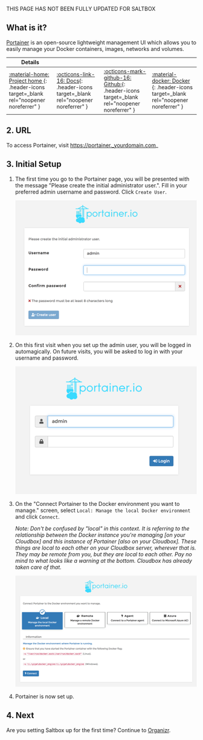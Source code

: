 THIS PAGE HAS NOT BEEN FULLY UPDATED FOR SALTBOX

## What is it?

[Portainer](https://portainer.io/) is an open-source lightweight management UI which allows you to easily manage your Docker containers, images, networks and volumes.

| Details     |             |             |             |
|-------------|-------------|-------------|-------------|
| [:material-home: Project home ](https://portainer.io/){: .header-icons target=_blank rel="noopener noreferrer" } | [:octicons-link-16: Docs](https://docs.portainer.io//){: .header-icons target=_blank rel="noopener noreferrer" } | [:octicons-mark-github-16: Github:](https://github.com/portainer/portainer/){: .header-icons target=_blank rel="noopener noreferrer" } | [:material-docker: Docker ](https://hub.docker.com/r/portainer/portainer-ce){: .header-icons target=_blank rel="noopener noreferrer" }|

## 2. URL

To access Portainer, visit  https://portainer._yourdomain.com_

## 3. Initial Setup

1. The first time you go to the Portainer page, you will be presented with the message "Please create the initial administrator user.". Fill in your preferred admin username and password. Click `Create User`.

    ![](../images/portainer/portainer-01.png)

2. On this first visit when you set up the admin user, you will be logged in automagically. On future visits, you will be asked to log in with your username and password.

    ![](../images/portainer/portainer-02.png)

3. On the "Connect Portainer to the Docker environment you want to manage." screen, select `Local: Manage the local Docker environment` and click `Connect`.

    _Note: Don't be confused by "local" in this context.  It is referring to the relationship between the Docker instance you're managing [on your Cloudbox] and this instance of Portainer [also on your Cloudbox].  These things are local to each other on your Cloudbox server, wherever that is.  They may be remote from you, but they are local to each other.  Pay no mind to what looks like a warning at the bottom.  Cloudbox has already taken care of that._

    ![](../images/portainer/portainer-03.png)

4. Portainer is now set up.

## 4. Next

Are you setting Saltbox up for the first time?  Continue to [Organizr](../organizr/).

